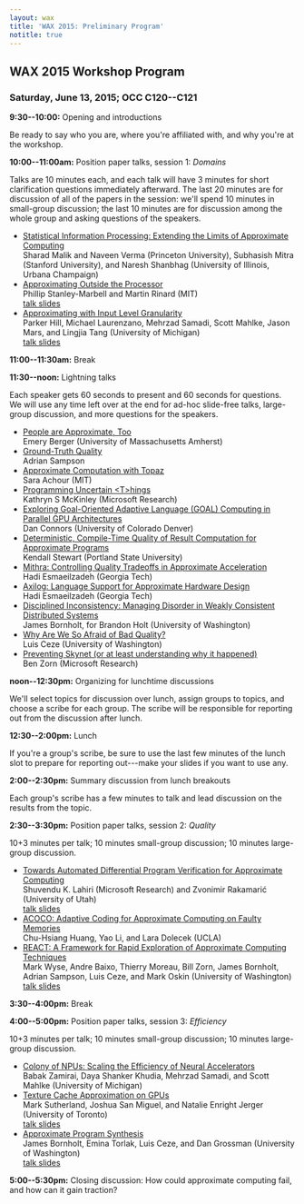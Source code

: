 ```yaml
---
layout: wax
title: 'WAX 2015: Preliminary Program'
notitle: true
---
```

## WAX 2015 Workshop Program

### Saturday, June 13, 2015; OCC C120--C121

**9:30--10:00:** Opening and introductions

Be ready to say who you are, where you're affiliated with, and why you're at the workshop.

**10:00--11:00am:** Position paper talks, session 1: *Domains*

Talks are 10 minutes each, and each talk will have 3 minutes for short clarification questions immediately afterward.
The last 20 minutes are for discussion of all of the papers in the session: we'll spend 10 minutes in small-group discussion; the last 10 minutes are for discussion among the whole group and asking questions of the speakers.

  * [Statistical Information Processing: Extending the Limits of Approximate Computing](papers/malik.pdf)  
    Sharad Malik and Naveen Verma (Princeton University), Subhasish Mitra
    (Stanford University), and Naresh Shanbhag (University of Illinois, Urbana
    Champaign)
  * [Approximating Outside the Processor](papers/stanley-marbell.pdf)  
    Phillip Stanley-Marbell and Martin Rinard (MIT)  
    [talk slides](talks/stanley-marbell.pdf)
  * [Approximating with Input Level Granularity](papers/hill.pdf)  
    Parker Hill, Michael Laurenzano, Mehrzad Samadi, Scott Mahlke, Jason Mars,
    and Lingjia Tang (University of Michigan)  
    [talk slides](talks/hill.pdf)

**11:00--11:30am:** Break

**11:30--noon:** Lightning talks

Each speaker gets 60 seconds to present and 60 seconds for questions. We will use any time left over at the end for ad-hoc slide-free talks, large-group discussion, and more questions for the speakers.

<!-- lightning -->

* [People are Approximate, Too](lightning/berger.pdf)  
  Emery Berger (University of Massachusetts Amherst)
* [Ground-Truth Quality](lightning/sampson.pdf)  
  Adrian Sampson
* [Approximate Computation with Topaz](lightning/achour.pdf)  
  Sara Achour (MIT)
* [Programming Uncertain &lt;T&gt;hings](lightning/mckinley.pdf)  
  Kathryn S McKinley (Microsoft Research)
* [Exploring Goal-Oriented Adaptive Language (GOAL) Computing in Parallel GPU Architectures](lightning/connors.pdf)  
  Dan Connors (University of Colorado Denver)
* [Deterministic, Compile-Time Quality of Result Computation for Approximate Programs](lightning/stewart.pdf)  
  Kendall Stewart (Portland State University)
* [Mithra: Controlling Quality Tradeoffs in Approximate Acceleration](lightning/mahajan.pdf)  
  Hadi Esmaeilzadeh (Georgia Tech)
* [Axilog: Language Support for Approximate Hardware Design](lightning/yazdanbakhsh.pdf)  
  Hadi Esmaeilzadeh (Georgia Tech)
* [Disciplined Inconsistency: Managing Disorder in Weakly Consistent Distributed Systems](lightning/holt.pdf)  
  James Bornholt, for Brandon Holt (University of Washington)
* [Why Are We So Afraid of Bad Quality?](lightning/ceze.pdf)  
  Luis Ceze (University of Washington)
* [Preventing Skynet (or at least understanding why it happened)](lightning/zorn.pdf)  
  Ben Zorn (Microsoft Research)

<!-- lightning -->

**noon--12:30pm:** Organizing for lunchtime discussions

We'll select topics for discussion over lunch, assign groups to topics, and choose a scribe for each group. The scribe will be responsible for reporting out from the discussion after lunch.

**12:30--2:00pm:** Lunch

If you're a group's scribe, be sure to use the last few minutes of the lunch slot to prepare for reporting out---make your slides if you want to use any.

**2:00--2:30pm:** Summary discussion from lunch breakouts

Each group's scribe has a few minutes to talk and lead discussion on the results from the topic.

**2:30--3:30pm:** Position paper talks, session 2: *Quality*

10+3 minutes per talk; 10 minutes small-group discussion; 10 minutes large-group discussion.

  * [Towards Automated Differential Program Verification for Approximate Computing](papers/lahiri.pdf)  
    Shuvendu K. Lahiri (Microsoft Research) and Zvonimir Rakamari&cacute; (University
    of Utah)  
    [talk slides](talks/lahiri.pdf)
  * [ACOCO: Adaptive Coding for Approximate Computing on Faulty Memories](papers/huang.pdf)  
    Chu-Hsiang Huang, Yao Li, and Lara Dolecek (UCLA)
  * [REACT: A Framework for Rapid Exploration of Approximate Computing Techniques](papers/wyse.pdf)  
    Mark Wyse, Andre Baixo, Thierry Moreau, Bill Zorn, James Bornholt, Adrian
    Sampson, Luis Ceze, and Mark Oskin (University of Washington)  
    [talk slides](talks/wyse.pdf)

**3:30--4:00pm:** Break

**4:00--5:00pm:** Position paper talks, session 3: *Efficiency*

10+3 minutes per talk; 10 minutes small-group discussion; 10 minutes large-group discussion.

  * [Colony of NPUs: Scaling the Efficiency of Neural Accelerators](papers/zamirai.pdf)  
    Babak Zamirai, Daya Shanker Khudia, Mehrzad Samadi, and Scott Mahlke
    (University of Michigan)
  * [Texture Cache Approximation on GPUs](papers/sutherland.pdf)  
    Mark Sutherland, Joshua San Miguel, and Natalie Enright Jerger (University
    of Toronto)  
    [talk slides](talks/sutherland.pdf)
  * [Approximate Program Synthesis](papers/bornholt.pdf)  
    James Bornholt, Emina Torlak, Luis Ceze, and Dan Grossman (University of
    Washington)  
    [talk slides](talks/bornholt.pdf)

**5:00--5:30pm:** Closing discussion: How could approximate computing fail, and how can it gain traction?
